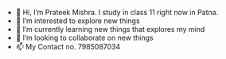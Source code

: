- 👋 Hi, I’m Prateek Mishra. I study in class 11 right now in Patna. 
- 👀 I’m interested to explore new things
- 🌱 I’m currently learning new things that explores my mind
- 💞️ I’m looking to collaborate on new things
- 📫 My Contact no. 7985087034

<!---
Prateekpiyush/Prateekpiyush is a ✨ special ✨ repository because its `README.md` (this file) appears on your GitHub profile.
You can click the Preview link to take a look at your changes.
--->
